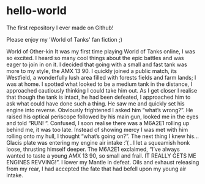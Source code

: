 # hello-world
The first repository I ever made on Github!

Please enjoy my 'World of Tanks' fan fiction ;) 

World of Other-kin
It was my first time playing World of Tanks online, I was so excited. I heard so many cool things about the epic battles and was eager to join in on it. I decided that going with a small and fast tank was more to my style, the AMX 13 90. I quickly joined a public match, its Westfield, a wonderfully lush area filled with forests fields and farm lands; I was at home. I spotted what looked to be a medium tank in the distance, I approached cautiously thinking I could take him out. As I get closer I realise that though the tank is intact, he had been defeated, I approached him to ask what could have done such a thing. He saw me and quickly set his engine into reverse. Obviously frightened I asked him “what’s wrong?”. He raised his optical periscope followed by his main gun, looked me in the eyes and told “RUN! “. Confused, I soon realise there was a M6A2E1 rolling up behind me, it was too late. Instead of showing mercy I was met with him rolling onto my hull, I thought “what’s going on?”. The next thing I knew his… Glacis plate was entering my engine air intake :’( . I let a squeamish honk loose, thrusting himself deeper. The M6A2E1 exclaimed, “I’ve always wanted to taste a young AMX 13 90, so small and frail. IT REALLY GETS ME ENGINES REVVING!”. I lower my Mantle in defeat. Oils and exhaust releasing from my rear, I had accepted the fate that had befell upon my young air intake. 

